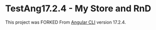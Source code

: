 # TestAng17.2.4 - My Store and RnD

This project was FORKED From [Angular CLI](https://github.com/angular/angular-cli) version 17.2.4.

